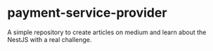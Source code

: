 # payment-service-provider
A simple repository to create articles on medium and learn about the NestJS with a real challenge.
